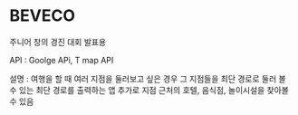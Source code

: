 # BEVECO
주니어 창의 경진 대회 발표용

API : Goolge APi, T map API

설명 : 여행을 할 때 여러 지점을 둘러보고 싶은 경우 그 지점들을 최단 경로로 둘러 볼 수 있는 최단 경로를 출력하는 앱  추가로 지점 근처의 호텔, 음식점, 놀이시설을 찾아볼 수 있음
       
